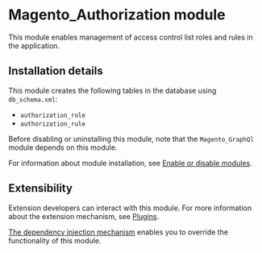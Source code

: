 # Magento_Authorization module

This module enables management of access control list roles and rules in the application.

## Installation details

This module creates the following tables in the database using `db_schema.xml`:

- `authorization_role`
- `authorization_rule`

Before disabling or uninstalling this module, note that the `Magento_GraphQl` module depends on this module.

For information about module installation, see [Enable or disable modules](https://experienceleague.adobe.com/en/docs/commerce-operations/installation-guide/tutorials/manage-modules).

## Extensibility

Extension developers can interact with this module. For more information about the extension mechanism, see [Plugins](https://developer.adobe.com/commerce/php/development/components/plugins/).

[The dependency injection mechanism](https://developer.adobe.com/commerce/php/development/components/dependency-injection/) enables you to override the functionality of this module.
